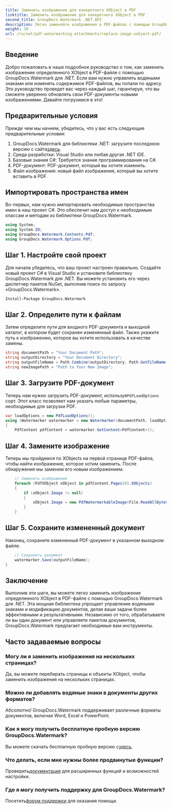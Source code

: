 ```yaml
---
title: Заменить изображение для конкретного XObject в PDF
linktitle: Заменить изображение для конкретного XObject в PDF
second_title: GroupDocs.Watermark .NET API
description: Легко заменяйте изображения в PDF-файлах с помощью GroupDocs.Watermark для .NET с помощью этого пошагового руководства. Идеально подходит для эффективного управления PDF-контентом.
weight: 39
url: /ru/net/pdf-watermarking-attachments/replace-image-xobject-pdf/
---
```

## Введение
Добро пожаловать в наше подробное руководство о том, как заменить изображение определенного XObject в PDF-файле с помощью GroupDocs.Watermark для .NET. Если вам нужно управлять водяными знаками или изменять содержимое PDF-файлов, вы попали по адресу. Это руководство проведет вас через каждый шаг, гарантируя, что вы сможете уверенно обновлять свои PDF-документы новыми изображениями. Давайте погрузимся в это!
## Предварительные условия
Прежде чем мы начнем, убедитесь, что у вас есть следующие предварительные условия:
1.  GroupDocs.Watermark для библиотеки .NET: загрузите последнюю версию с сайта[здесь](https://releases.groupdocs.com/Watermark/net/).
2. Среда разработки: Visual Studio или любая другая .NET IDE.
3. Базовые знания C#: Требуется знание программирования на C#.
4. PDF-документ: PDF-документ, который вы хотите изменить.
5. Файл изображения: новый файл изображения, который вы хотите вставить в PDF.

## Импортировать пространства имен
Во-первых, нам нужно импортировать необходимые пространства имен в наш проект C#. Это обеспечит нам доступ к необходимым классам и методам из библиотеки GroupDocs.Watermark.
```csharp
using System;
using System.IO;
using GroupDocs.Watermark.Contents.Pdf;
using GroupDocs.Watermark.Options.Pdf;
```
## Шаг 1. Настройте свой проект
Для начала убедитесь, что ваш проект настроен правильно. Создайте новый проект C# в Visual Studio и установите библиотеку GroupDocs.Watermark для .NET. Вы можете установить его через диспетчер пакетов NuGet, выполнив поиск по запросу «GroupDocs.Watermark».
```sh
Install-Package GroupDocs.Watermark
```
## Шаг 2. Определите пути к файлам
Затем определите пути для входного PDF-документа и выходной каталог, в котором будет сохранен измененный файл. Также укажите путь к изображению, которое вы хотите использовать в качестве замены.
```csharp
string documentPath = "Your Document Path";
string outputDirectory = "Your Document Directory";
string outputFileName = Path.Combine(outputDirectory, Path.GetFileName(documentPath));
string newImagePath = "Path to Your New Image";
```
## Шаг 3. Загрузите PDF-документ
 Теперь нам нужно загрузить PDF-документ, используя`PdfLoadOptions` сорт. Этот класс позволяет нам указать любые параметры, необходимые для загрузки PDF.
```csharp
var loadOptions = new PdfLoadOptions();
using (Watermarker watermarker = new Watermarker(documentPath, loadOptions))
{
    PdfContent pdfContent = watermarker.GetContent<PdfContent>();
```
## Шаг 4. Замените изображение
Теперь мы пройдемся по XObjects на первой странице PDF-файла, чтобы найти изображение, которое хотим заменить. После обнаружения мы заменим его новым изображением.
```csharp
    // Заменить изображение
    foreach (PdfXObject xObject in pdfContent.Pages[0].XObjects)
    {
        if (xObject.Image != null)
        {
            xObject.Image = new PdfWatermarkableImage(File.ReadAllBytes(newImagePath));
        }
    }
```
## Шаг 5. Сохраните измененный документ
Наконец, сохраните измененный PDF-документ в указанном выходном файле.
```csharp
    // Сохранить документ
    watermarker.Save(outputFileName);
}
```

## Заключение
Выполнив эти шаги, вы можете легко заменить изображение определенного XObject в PDF-файле с помощью GroupDocs.Watermark для .NET. Эта мощная библиотека упрощает управление водяными знаками и модификацию документов, делая ваши задачи более эффективными и результативными. Независимо от того, обрабатываете ли вы один документ или управляете пакетом документов, GroupDocs.Watermark предлагает необходимые вам инструменты.
## Часто задаваемые вопросы
### Могу ли я заменить изображения на нескольких страницах?
Да, вы можете перебирать страницы и объекты XObject, чтобы заменить изображения на нескольких страницах.
### Можно ли добавлять водяные знаки в документы других форматов?
Абсолютно! GroupDocs.Watermark поддерживает различные форматы документов, включая Word, Excel и PowerPoint.
### Как я могу получить бесплатную пробную версию GroupDocs.Watermark?
 Вы можете скачать бесплатную пробную версию с[здесь](https://releases.groupdocs.com/).
### Что делать, если мне нужны более продвинутые функции?
 Проверить[документация](https://tutorials.groupdocs.com/Watermark/net/) для расширенных функций и возможностей настройки.
### Где я могу получить поддержку для GroupDocs.Watermark?
 Посетить[форум поддержки](https://forum.groupdocs.com/c/watermark/19) для оказания помощи.